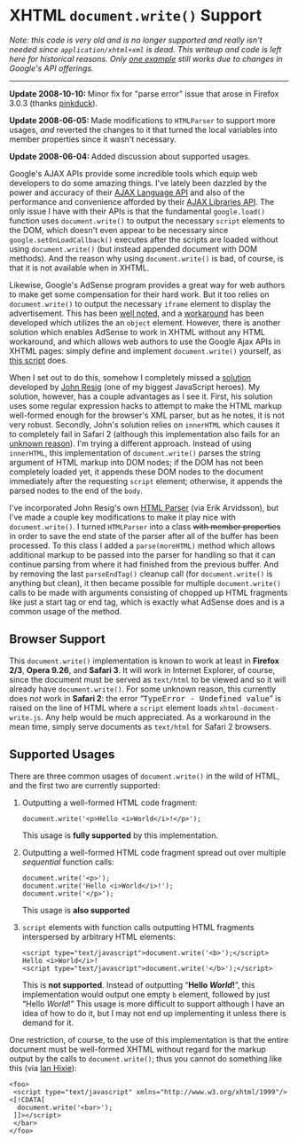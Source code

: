 <h1>XHTML <code>document.write()</code> Support</h1>

<p><em>Note: this code is very old and is no longer supported and really isn't needed since <code>application/xhtml+xml</code> is dead. This writeup and code is left here for historical reasons. Only <a href="http://westonruter.github.com/xhtml-document-write/example.xhtml">one example</a> still works due to changes in Google's API offerings.</em></p>

<hr>

<p><strong>Update 2008-10-10: </strong> Minor fix for "parse error" issue that arose in Firefox 3.0.3 (thanks <a href="http://regionaltraffic.co.uk/" rel="external nofollow">pinkduck</a>).</p>
<p><strong>Update 2008-06-05: </strong> Made modifications to <code>HTMLParser</code> to support more usages, <em>and</em> reverted the changes to it that turned the local variables into member properties since it wasn't necessary.</p>
<p><strong>Update 2008-06-04: </strong> Added discussion about supported usages.</p>

<p>Google's AJAX APIs provide some incredible tools which equip web developers to do some amazing things. I've lately been dazzled by the power and accuracy of their <a href="http://code.google.com/apis/ajaxlanguage/">AJAX Language API</a> and also of the performance and convenience afforded by their <a href="http://code.google.com/apis/ajaxlibs/">AJAX Libraries API</a>. The only issue I have with their APIs is that the fundamental <code>google.load()</code> function uses <code>document.write()</code> to output the necessary <code>script</code> elements to the DOM, which doesn't even appear to be necessary since <code>google.setOnLoadCallback()</code> executes after the scripts are loaded without using <code>document.write()</code> (but instead appended document with DOM methods). And the reason why using <code>document.write()</code> is bad, of course, is that it is not available when in XHTML.</p>

<p>Likewise, Google's AdSense program provides a great way for web authors to make get some compensation for their hard work. But it too relies on <code>document.write()</code> to output the necessary <code>iframe</code> element to display the advertisement. This has been <a href="http://en.wikipedia.org/wiki/AdSense#XHTML_Compatibility">well noted</a>, and a <a href="http://www.456bereastreet.com/archive/200409/content_negotiation_adsense_and_comments/">workaround</a> has been developed which utilizes the an <code>object</code> element. However, there is another solution which enables AdSense to work in XHTML without any HTML workaround, and which allows web authors to use the Google Ajax APIs in XHTML pages: simply define and implement <code>document.write()</code> yourself, as <a href="http://github.com/westonruter/xhtml-document-write/blob/master/xhtml-document-write.js">this script</a> does.</p>

<p>When I set out to do this, somehow I completely missed a <a href="http://ejohn.org/blog/xhtml-documentwrite-and-adsense/">solution</a> developed by <a href="http://ejohn.org/">John Resig</a> (one of my biggest JavaScript heroes). My solution, however, has a couple advantages as I see it. First, his solution uses some regular expression hacks to attempt to make the HTML markup well-formed enough for the browser's XML parser, but as he notes, it is not very robust. Secondly, John's solution relies on <code>innerHTML</code> which causes it to completely fail in Safari 2 (although this implementation also fails for an <a href="#xhtml-document-write-issue-safari-2">unknown reason</a>). I'm trying a different approach. Instead of using <code>innerHTML</code>, this implementation of <code>document.write()</code> parses the string argument of HTML markup into DOM nodes; if the DOM has not been completely loaded yet, it appends these DOM nodes to the document immediately after the requesting <code>script</code> element; otherwise, it appends the parsed nodes to the end of the <code>body</code>.</p>

<p>I've incorporated John Resig's own <a href="http://ejohn.org/blog/pure-javascript-html-parser/">HTML Parser</a> (via Erik Arvidsson), but I've made a couple key modifications to make it play nice with <code>document.write()</code>. I turned <code>HTMLParser</code> into a class <del>with member properties</del> in order to save the end state of the parser after all of the buffer has been processed. To this class I added a <code>parse(moreHTML)</code> method which allows additional markup to be passed into the parser for handling so that it can continue parsing from where it had finished from the previous buffer. And by removing the last <code>parseEndTag()</code> cleanup call (for <code>document.write()</code> is anything but clean), it then became possible for multiple <code>document.write()</code> calls to be made with arguments consisting of chopped up HTML fragments like just a start tag or end tag, which is exactly what AdSense does and is a common usage of the method.</p>


<h2>Browser Support</h2>
<p>This <code>document.write()</code> implementation is known to work at least in <strong>Firefox 2/3</strong>, <strong>Opera 9.26</strong>, and <strong>Safari 3</strong>. It will work in Internet Explorer, of course, since the document must be served as <code>text/html</code> to be viewed and so it will already have <code>document.write()</code>. <span id='xhtml-document-write-issue-safari-2'>For some unknown reason, this currently does <em>not</em> work in <strong>Safari 2</strong>:  the error “<samp>TypeError - Undefined value</samp>” is raised on the line of HTML where a <code>script</code> element loads <code>xhtml-document-write.js</code>. Any help would be much appreciated. As a workaround in the mean time, simply serve documents as <code>text/html</code> for Safari 2 browsers.</span></p>

<h2>Supported Usages</h2>
<p>There are three common usages of <code>document.write()</code> in the wild of HTML, and the first two are currently supported:</p>
<ol>
<li>
    <p>Outputting a well-formed HTML code fragment:</p>
    <pre><code class='js'>document.write('&lt;p>Hello &lt;i>World&lt;/i>!&lt;/p>');</code></pre>
    <p>This usage is <strong>fully supported</strong> by this implementation.</p>
</li>
<li>
    <p>Outputting a well-formed HTML code fragment spread out over multiple <em>sequential</em> function calls:</p>
<pre><code class='js'>document.write('&lt;p>');
document.write('Hello &lt;i>World&lt;/i>!');
document.write('&lt;/p>');</code></pre>
    <p>This usage is <strong>also supported</strong><!-- but will instead result in a <code>p</code> element and a text node being inserted after the <code>script</code> element. The third function call which closes the <code>p</code> element results in no action (thus the two AdSense calls, one to open an <code>iframe</code> element and the second to close it, works since the <code>iframe</code> element is empty anyway). This usage I am planning on implementing fully.--></p>
</li>
<li>
    <p><code>script</code> elements with function calls outputting HTML fragments interspersed by arbitrary HTML elements:</p>
<pre><code class='html'>&lt;script type="text/javascript">document.write('&lt;b>');&lt;/script>
Hello &lt;i>World&lt;/i>!
&lt;script type="text/javascript">document.write('&lt;/b>');&lt;/script></code></pre>
    <p>This is <strong>not supported</strong>. Instead of outputting “<b>Hello <i>World</i>!</b>”, this implementation would output one empty <code>b</code>
    element, followed by just “Hello <i>World</i>!” This usage is more difficult to support although I have an idea of how
    to do it, but I may not end up implementing it unless there is demand for it.</p>
</li>
</ol>
<p>One restriction, of course, to the use of this implementation is that the entire document must be well-formed XHTML without regard for the markup output by the calls to <code>document.write()</code>; thus you cannot do something like this (via <a href="http://ln.hixie.ch/?count=1&amp;start=1091626816">Ian Hixie</a>):</p>
<pre class='xml'><code>&lt;foo>
 &lt;script type="text/javascript" xmlns="http://www.w3.org/xhtml/1999"/>&lt;[!CDATA[
  document.write('&lt;bar>');
 ]]&gt;&lt;/script>
 &lt;/bar>
&lt;/foo>
</code></pre>
